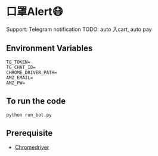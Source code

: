 # 口罩Alert😷

Support: Telegram notification
TODO: auto 入cart, auto pay

## Environment Variables
```
TG_TOKEN=
TG_CHAT_ID=
CHROME_DRIVER_PATH=
AMZ_EMAIL=
AMZ_PW=
```

## To run the code
```
python run_bot.py
```

## Prerequisite
* [Chromedriver](https://chromedriver.chromium.org/downloads)